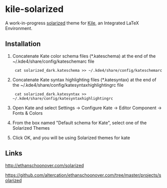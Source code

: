 kile-solarized
==============

A work-in-progress [solarized](http://ethanschoonover.com/solarized) theme for [Kile](http://kile.sourceforge.net/), an Integrated LaTeX Environment.

Installation
------------

1. Concatenate Kate color schema files (\*.kateschema) at the end of the ~/.kde4/share/config/kateschemarc file

        cat solarized_dark.kateschema >> ~/.kde4/share/config/kateschemarc

2. Concatenate Kate syntax highlighting files (\*.katesyntax) at the end of the ~/.kde4/share/config/katesyntaxhighlightingrc file

        cat solarized_dark.katesyntax >> ~/.kde4/share/config/katesyntaxhighlightingrc

3. Open Kate and select Settings -> Configure Kate -> Editor Component -> Fonts & Colors
4. From the box named "Default schema for Kate", select one of the Solarized Themes
5. Click OK, and you will be using Solarized themes for kate

Links
-----

http://ethanschoonover.com/solarized  

https://github.com/altercation/ethanschoonover.com/tree/master/projects/solarized

